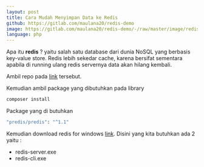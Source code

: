 ```yaml
---
layout: post
title: Cara Mudah Menyimpan Data ke Redis
github: https://gitlab.com/maulana20/redis-demo
image: https://gitlab.com/maulana20/redis-demo/-/raw/master/image/redis-cli.PNG
language: php
---
```

Apa itu <b>redis</b> ? yaitu salah satu database dari dunia NoSQL yang berbasis key-value store. Redis lebih sekedar cache, karena bersifat sementara apabila di running ulang redis servernya data akan hilang kembali.

Ambil repo pada [link](https://gitlab.com/maulana20/redis-demo) tersebut.

Kemudian ambil package yang dibutuhkan pada library
```bash
composer install
```

Package yang di butuhkan
```bash
"predis/predis": "^1.1"
```

Kemudian download redis for windows [link](https://github.com/dmajkic/redis/downloads). Disini yang kita butuhkan ada 2 yaitu :
- redis-server.exe
- redis-cli.exe


